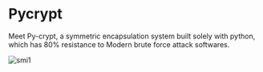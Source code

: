 # Pycrypt
Meet Py-crypt, a symmetric encapsulation system built solely with python, which has 80% resistance to Modern brute force attack softwares.




![smi1](https://github.com/sampson4/Pycrypt/assets/45971078/82b1974e-2282-4e59-81fc-7dff786cc907)
